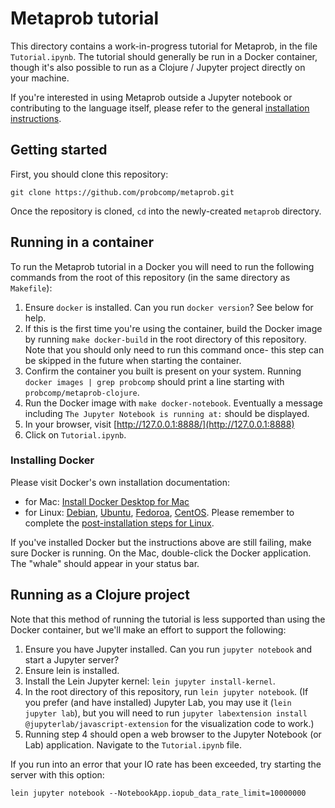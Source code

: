 # Metaprob tutorial

This directory contains a work-in-progress tutorial for Metaprob, in the file `Tutorial.ipynb`. The tutorial should generally be run in a Docker container, though it's also possible to run as a Clojure / Jupyter project directly on your machine.

If you're interested in using Metaprob outside a Jupyter notebook or contributing to the language itself, please refer to the general [installation instructions](INSTALL.md).

## Getting started

First, you should clone this repository:

    git clone https://github.com/probcomp/metaprob.git

Once the repository is cloned, `cd` into the newly-created `metaprob` directory.

## Running in a container

To run the Metaprob tutorial in a Docker you will need to run the following commands from the root of this repository (in the same directory as `Makefile`):

1. Ensure `docker` is installed. Can you run `docker version`? See below for help.
2. If this is the first time you're using the container, build the
   Docker image by running `make docker-build` in the root directory
   of this repository. Note that you should only need to run this
   command once- this step can be skipped in the future when starting
   the container.
3. Confirm the container you built is present on your system. Running `docker images | grep probcomp` should print a line starting with `probcomp/metaprob-clojure`.
4. Run the Docker image with `make docker-notebook`. Eventually a message including `The Jupyter Notebook is running at:` should be displayed.
5. In your browser, visit [http://127.0.0.1:8888/](http://127.0.0.1:8888)
6. Click on `Tutorial.ipynb`.

### Installing Docker

Please visit Docker's own installation documentation:

* for Mac: [Install Docker Desktop for Mac](https://docs.docker.com/docker-for-mac/install/)
* for Linux: [Debian](https://docs.docker.com/install/linux/docker-ce/debian/), [Ubuntu](https://docs.docker.com/install/linux/docker-ce/ubuntu/), [Fedoroa](https://docs.docker.com/install/linux/docker-ce/fedora/), [CentOS](https://docs.docker.com/install/linux/docker-ce/centos/). Please remember to complete the [post-installation steps for Linux](https://docs.docker.com/install/linux/linux-postinstall/).

If you've installed Docker but the instructions above are still failing, make sure Docker is running. On the Mac, double-click the Docker application. The "whale" should appear in your status bar.

## Running as a Clojure project

Note that this method of running the tutorial is less supported than using the Docker container, but we'll make an effort to support the following:

1. Ensure you have Jupyter installed. Can you run `jupyter notebook` and start a Jupyter server?
2. Ensure lein is installed.
3. Install the Lein Jupyter kernel: `lein jupyter install-kernel`.
4. In the root directory of this repository, run `lein jupyter notebook`. (If you prefer (and have installed) Jupyter Lab, you may use it (`lein jupyter lab`), but you will need to run `jupyter labextension install @jupyterlab/javascript-extension` for the visualization code to work.)
5. Running step 4 should open a web browser to the Jupyter Notebook (or Lab) application. Navigate to the `Tutorial.ipynb` file.

If you run into an error that your IO rate has been exceeded, try starting the server with this option:

`lein jupyter notebook --NotebookApp.iopub_data_rate_limit=10000000`
